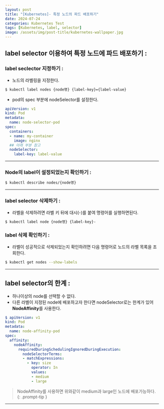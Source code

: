 ```yaml
---
layout: post
title: "[Kubernetes]- 특정 노드의 파드 배포하기"
date: 2024-07-24
categories: Kubernetes Test
tags: [Kubernetes, label, selector]
image: /assets/img/post-title/kubernetes-wallpaper.jpg
---
```


## label selector 이용하여 특정 노드에 파드 배포하기 :
### label seclector 지정하기 :
- 노드의 라벨링을 지정한다.

```bash
$ kubectl label nodes {node명} {label-key}={label-value}
```

- pod의 spec 부분에 nodeSelector를 설정한다.

```yaml
apiVersion: v1
kind: Pod
metadata:
  name: node-selector-pod
spec:
  containers:
  - name: my-container
    image: nginx
  ## 아래 부분 참고
  nodeSelector:
    label-key: label-value
```

* * *

### Node의 label이 설정되었는지 확인하기 :
```bash
$ kubectl describe nodes/{node명}
```

* * *

### label selector 삭제하기 :
- 라벨을 삭제하려면 라벨 키 뒤에 대시(-)를 붙여 명령어를 실행하면된다.

```bash
$ kubectl label node {node명} {label-key}-
```

### label 삭제 확인하기 :
- 라벨이 성공적으로 삭제되었는지 확인하려면 다음 명령어로 노드의 라벨 목록을 조회한다.

```bash
$ kubectl get nodes --show-labels
```

* * *

## label selector의 한계 :
- 하나이상의 node를 선택할 수 없다.
- 다른 라벨이 지정된 node에 배포하고자 한다면 nodeSelector로는 한계가 있어 **NodeAffinity**를 사용한다.

```yaml
$ apiVersion: v1
kind: Pod
metadata:
  name: node-affinity-pod
spec:
  affinity:
    nodeAffinity:
      requiredDuringSchedulingIgnoredDuringExecution:
        nodeSelectorTerms:
        - matchExpressions:
          - key: size
            operator: In
            values:
            - medium
            - large
```

> NodeAffinity를 사용하면 위와같이 medium과 large인 노드에 배포가능하다.
{: .prompt-tip }

* * *